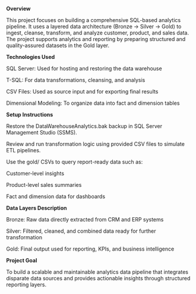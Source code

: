 **Overview**

This project focuses on building a comprehensive SQL-based analytics pipeline. It uses a layered data architecture (Bronze → Silver → Gold) to ingest, cleanse, transform, and analyze customer, product, and sales data. The project supports analytics and reporting by preparing structured and quality-assured datasets in the Gold layer.

**Technologies Used**

SQL Server: Used for hosting and restoring the data warehouse

T-SQL: For data transformations, cleansing, and analysis

CSV Files: Used as source input and for exporting final results

Dimensional Modeling: To organize data into fact and dimension tables

**Setup Instructions**

Restore the DataWarehouseAnalytics.bak backup in SQL Server Management Studio (SSMS).

Review and run transformation logic using provided CSV files to simulate ETL pipelines.

Use the gold/ CSVs to query report-ready data such as:

Customer-level insights

Product-level sales summaries

Fact and dimension data for dashboards

**Data Layers Description**

Bronze: Raw data directly extracted from CRM and ERP systems

Silver: Filtered, cleaned, and combined data ready for further transformation

Gold: Final output used for reporting, KPIs, and business intelligence

**Project Goal**

To build a scalable and maintainable analytics data pipeline that integrates disparate data sources and provides actionable insights through structured reporting layers.
